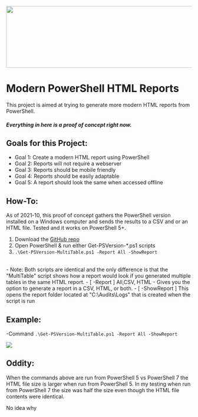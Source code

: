 <img src="https://celerium.org/wp-content/uploads/2021/10/Celerium-ModernPSHTML-Wide.png" width="1080" height="167">

# Modern PowerShell HTML Reports

This project is aimed at trying to generate more modern HTML reports from PowerShell.

##### Everything in here is a proof of concept right now.

## Goals for this Project:

- Goal 1: Create a modern HTML report using PowerShell
- Goal 2: Reports will not require a webserver
- Goal 3: Reports should be mobile friendly
- Goal 4: Reports should be easily adaptable
- Goal 5: A report should look the same when accessed offline

## How-To:
As of 2021-10, this proof of concept gathers the PowerShell version installed on a Windows computer and sends the results to a CSV and or an HTML file. Tested and it works on PowerShell 5+.

1. Download the [GitHub repo](https://github.com/Celerium/Modern-HTML-Reports/archive/refs/heads/main.zip)
2. Open PowerShell & run either Get-PSVersion-*.ps1 scripts
3. ``` .\Get-PSVersion-MultiTable.ps1 -Report All -ShowReport ```
<br>
   - Note: Both scripts are identical and the only difference is that the "MultiTable" script shows how a report would look if you generated multiple tables in the same HTML report.
   - [ -Report ] All,CSV, HTML
     - Gives you the option to generate a report in a CSV, HTML, or both.
   - [ -ShowReport ] This opens the report folder located at "C:\Audits\Logs" that is created when the script is run


## Example:

-Command ``` .\Get-PSVersion-MultiTable.ps1 -Report All -ShowReport ```

<img src="https://celerium.org/wp-content/uploads/2021/10/Celerium-HTMLCSSJS-Example.png">

## Oddity:
When the commands above are run from PowerShell 5 vs PowerShell 7 the HTML file size is larger when run from PowerShell 5. In my testing when run from PowerShell 7 the size was half the size even though the HTML file contents were identical.

No idea why
